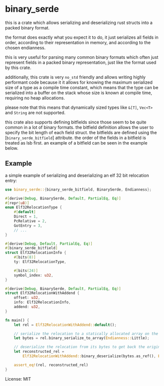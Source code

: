 # binary_serde

this is a crate which allows serializing and deserializing rust structs into a packed binary format.

the format does exactly what you expect it to do, it just serializes all fields in order,
according to their representation in memory, and according to the chosen endianness.

this is very useful for parsing many common binary formats which often just represent fields in a packed binary representation,
just like the format used by this crate.

additionally, this crate is very `no_std` friendly and allows writing highly performant code because it it allows for knowing
the maximum serialized size of a type as a compile time constant, which means that the type can be serialized into a buffer on
the stack whose size is known at compile time, requiring no heap allocations.

please note that this means that dynamically sized types like `&[T]`, `Vec<T>` and `String` are not supported.

this crate also supports defining bitfields since those seem to be quite common in a lot of binary formats.
the bitfield definition allows the user to specify the bit length of each field struct.
the bitfields are defined using the [`binary_serde_bitfield`] attribute.
the order of the fields in a bitfield is treated as lsb first.
an example of a bitfield can be seen in the example below.

## Example
a simple example of serializing and deserializing an elf 32 bit relocation entry:
```rust
use binary_serde::{binary_serde_bitfield, BinarySerde, Endianness};

#[derive(Debug, BinarySerde, Default, PartialEq, Eq)]
#[repr(u8)]
enum Elf32RelocationType {
    #[default]
    Direct = 1,
    PcRelative = 2,
    GotEntry = 3,
    // ...
}

#[derive(Debug, Default, PartialEq, Eq)]
#[binary_serde_bitfield]
struct Elf32RelocationInfo {
    #[bits(8)]
    ty: Elf32RelocationType,

    #[bits(24)]
    symbol_index: u32,
}

#[derive(Debug, BinarySerde, Default, PartialEq, Eq)]
struct Elf32RelocationWithAddend {
    offset: u32,
    info: Elf32RelocationInfo,
    addend: u32,
}

fn main() {
    let rel = Elf32RelocationWithAddend::default();

    // serialize the relocation to a statically allocated array on the stack
    let bytes = rel.binary_serialize_to_array(Endianness::Little);

    // deserialize the relocation from its bytes to get back the original value
    let reconstructed_rel =
        Elf32RelocationWithAddend::binary_deserialize(bytes.as_ref(), Endianness::Little).unwrap();

    assert_eq!(rel, reconstructed_rel)
}
```

License: MIT
